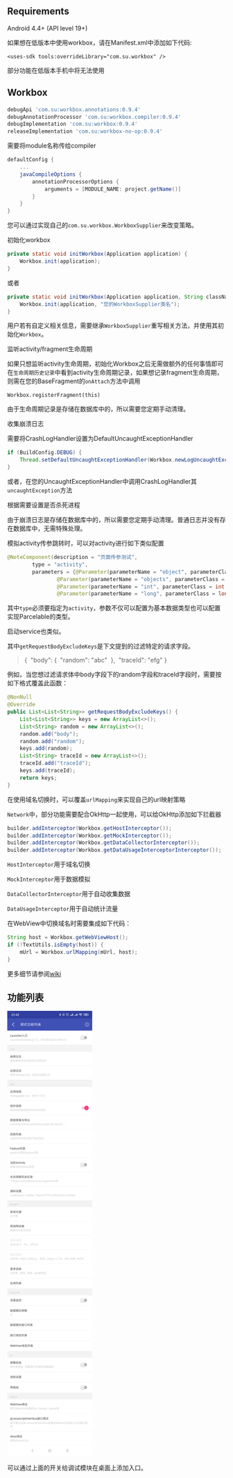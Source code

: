 ## Requirements

Android 4.4+ (API level 19+)



如果想在低版本中使用workbox，请在Manifest.xml中添加如下代码:

```
<uses-sdk tools:overrideLibrary="com.su.workbox" />
```

部分功能在低版本手机中将无法使用




## Workbox

```groovy
debugApi 'com.su:workbox.annotations:0.9.4'
debugAnnotationProcessor 'com.su:workbox.compiler:0.9.4'
debugImplementation 'com.su:workbox:0.9.4'
releaseImplementation 'com.su:workbox-no-op:0.9.4'

```

需要将module名称传给compiler

```groovy
defaultConfig {
    ...
    javaCompileOptions {
        annotationProcessorOptions {
            arguments = [MODULE_NAME: project.getName()]
        }
    }
}
```

您可以通过实现自己的`com.su.workbox.WorkboxSupplier`来改变策略。

初始化workbox

```java
private static void initWorkbox(Application application) {
    Workbox.init(application);
}
```

或者
```java
private static void initWorkbox(Application application, String className) {
    Workbox.init(application, "您的WorkboxSupplier类名");
}
```

用户若有自定义相关信息，需要继承`WorkboxSupplier`重写相关方法，并使用其初始化`Workbox`。



监听activity/fragment生命周期

如果只想监听activity生命周期，初始化Workbox之后无需做额外的任何事情即可在`生命周期历史记录`中看到activity生命周期记录，如果想记录fragment生命周期，则需在您的BaseFragment的`onAttach`方法中调用

```
Workbox.registerFragment(this)
```

由于生命周期记录是存储在数据库中的，所以需要您定期手动清理。




收集崩溃日志

需要将CrashLogHandler设置为DefaultUncaughtExceptionHandler

```java
if (BuildConfig.DEBUG) {
    Thread.setDefaultUncaughtExceptionHandler(Workbox.newLogUncaughtExceptionHandler(true));
}
```

或者，在您的UncaughtExceptionHandler中调用CrashLogHandler其`uncaughtException`方法

根据需要设置是否杀死进程

由于崩溃日志是存储在数据库中的，所以需要您定期手动清理。普通日志并没有存在数据库中，无需特殊处理。




模拟activity传参跳转时，可以对activity进行如下类似配置

```java
@NoteComponent(description = "页面传参测试",
        type = "activity",
        parameters = {@Parameter(parameterName = "object", parameterClass = ObjectParameter.class, parameterRequired = false),
                @Parameter(parameterName = "objects", parameterClass = ObjectParameter[].class, parameterRequired = false),
                @Parameter(parameterName = "int", parameterClass = int.class),
                @Parameter(parameterName = "long", parameterClass = long.class, parameterRequired = false)})
```

其中`type`必须要指定为`activity`，参数不仅可以配置为基本数据类型也可以配置实现Parcelable的类型。

启动service也类似。



其中`getRequestBodyExcludeKeys`是下文提到的过滤特定的请求字段。

> {
> ​	"body": {
> ​		"random": "abc"
> ​	},
> ​	"traceId": "efg"
> }

例如，当您想过滤请求体中body字段下的random字段和traceId字段时，需要按如下格式覆盖此函数：

```java
@NonNull
@Override
public List<List<String>> getRequestBodyExcludeKeys() {
    List<List<String>> keys = new ArrayList<>();
    List<String> random = new ArrayList<>();
    random.add("body");
    random.add("random");
    keys.add(random);
    List<String> traceId = new ArrayList<>();
    traceId.add("traceId");
    keys.add(traceId);
    return keys;
}
```

在使用域名切换时，可以覆盖`urlMapping`来实现自己的url映射策略

`Network`中，部分功能需要配合OkHttp一起使用，可以给OkHttp添加如下拦截器

```java
builder.addInterceptor(Workbox.getHostInterceptor());
builder.addInterceptor(Workbox.getMockInterceptor());
builder.addInterceptor(Workbox.getDataCollectorInterceptor());
builder.addInterceptor(Workbox.getDataUsageInterceptorInterceptor());
```

`HostInterceptor`用于域名切换

`MockInterceptor`用于数据模拟

`DataCollectorInterceptor`用于自动收集数据

`DataUsageInterceptor`用于自动统计流量

在WebView中切换域名时需要集成如下代码：

```java
String host = Workbox.getWebViewHost();
if (!TextUtils.isEmpty(host)) {
    mUrl = Workbox.urlMapping(mUrl, host);
}


```

更多细节请参阅[wiki](https://github.com/su1216/workbox/wiki)



## 功能列表




![](images/entry.png)

可以通过上面的开关给调试模块在桌面上添加入口。
